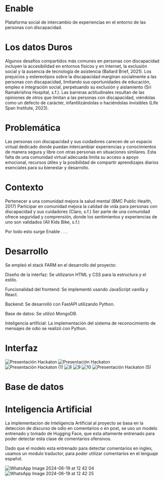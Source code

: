 # Enable
Plataforma social de intercambio de experiencias en el entorno de las personas con discapacidad.


# Los datos Duros
Algunos desafíos compartidos más comunes en personas con discapacidad incluyen la accesibilidad en entornos físicos y en Internet, la exclusión social y la ausencia de tecnología de asistencia (Ballard Brief, 2021). Los prejuicios y estereotipos sobre la discapacidad marginan socialmente a las personas con discapacidad, limitando sus oportunidades de educación, empleo e integración social, perpetuando su exclusión y aislamiento (Sri Ramakrishna Hospital, s.f.). Las barreras actitudinales resultan de las opiniones de otros que limitan a las personas con discapacidad, viéndolas como un defecto de carácter, infantilizándolas o haciéndolas invisibles (Life Span Institute, 2023).

# Problemática
Las personas con discapacidad y sus cuidadores carecen de un espacio virtual dedicado donde puedan intercambiar experiencias y conocimientos de manera segura y libre con otras personas en situaciones similares. Esta falta de una comunidad virtual adecuada limita su acceso a apoyo emocional, recursos útiles y la posibilidad de compartir aprendizajes diarios esenciales para su bienestar y desarrollo.

# Contexto
Pertenecer a una comunidad mejora la salud mental (BMC Public Health, 2017)
Participar en comunidad mejora la calidad de vida para personas con discapacidad y sus cuidadores    (Claro, s.f.)
Ser parte de una comunidad ofrece seguridad y comprensión, donde los sentimientos y experiencias de uno son validados (All Kids Bike, s.f.)

Por todo esto surge Enable . . .

# Desarrollo

Se empleó el stack FARM en el desarrollo del proyecto:

Diseño de la interfaz: Se utilizaron HTML y CSS para la estructura y el estilo.

Funcionalidad del frontend: Se implementó usando JavaScript vanilla y React.

Backend: Se desarrolló con FastAPI utilizando Python.

Base de datos: Se utilizó MongoDB.

Inteligencia artificial: La implementación del sistema de reconocimiento de mensajes de odio se realizó con Python.



# Interfaz
 
![Presentación Hackaton](https://github.com/fabigp/Enable/assets/124640504/08accd7a-5183-4642-a5c3-1d515758b788)
![Presentación Hackaton](https://github.com/fabigp/Enable/assets/124640504/b18c404a-8435-43d0-bf79-708230e00b42)
![Presentación Hackaton (1)](https://github.com/fabigp/Enable/assets/124640504/5c9f868e-adf4-4b04-8ec2-3b1de8c6727d)
![8](https://github.com/fabigp/Enable/assets/124640504/6fd29445-d958-42c8-b009-2cf8fe2bb4cf)
![9](https://github.com/fabigp/Enable/assets/124640504/8f4af005-33dc-47d0-9f93-59c9c742103f)
![10](https://github.com/fabigp/Enable/assets/124640504/608bc041-00fa-4c20-ab7c-695f65b7bb13)
![Presentación Hackaton (5)](https://github.com/fabigp/Enable/assets/124640504/806c07a1-f6bd-48b2-b239-a15421ed6349)


# Base de datos



# Inteligencia Artificial

La implementacion de Inteligencia Artificial al proyecto se basa en la deteccion de discurso de odio en comentarios o en post, se uso un modelo entrenado y tomado de Hugging Face, que esta altamente entrenado para poder detectar esta clase de comentarios ofensivos.

Dado que el modelo esta entrenado para detectar comentarios en ingles, usamos un modulo traductor, para poder utilizar comentarios en el lenguaje español.

![WhatsApp Image 2024-06-19 at 12 42 04](https://github.com/fabigp/Enable/assets/124640504/c4eda919-107f-4d63-8ece-ce64f3996c70)
![WhatsApp Image 2024-06-19 at 12 42 25](https://github.com/fabigp/Enable/assets/124640504/400bb257-5f27-4a84-9731-76bd5917d9c9)




